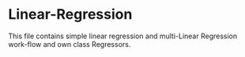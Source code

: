 # Linear-Regression
This file contains simple linear regression and multi-Linear Regression work-flow and own class Regressors.

